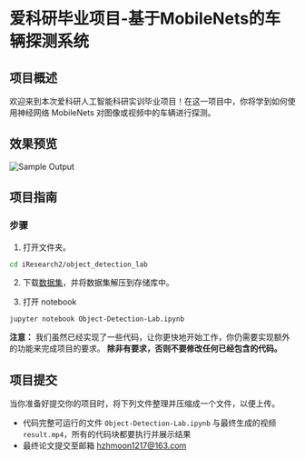 [//]: # (Image References)

[image1]: ./assets/clip.gif "Sample Output"

# 爱科研毕业项目-基于MobileNets的车辆探测系统

## 项目概述

欢迎来到本次爱科研人工智能科研实训毕业项目！在这一项目中，你将学到如何使用神经网络 MobileNets 对图像或视频中的车辆进行探测。

## 效果预览

![Sample Output][image1]

## 项目指南

### 步骤

1. 打开文件夹。

 ```bash
cd iResearch2/object_detection_lab
```

2. 下载[数据集](https://pan.baidu.com/s/1skQGYy6NrqLpNmHook8UGw)，并将数据集解压到存储库中。

3. 打开 notebook

 ```
jupyter notebook Object-Detection-Lab.ipynb
```

__注意：__ 我们虽然已经实现了一些代码，让你更快地开始工作，你仍需要实现额外的功能来完成项目的要求。
__除非有要求，否则不要修改任何已经包含的代码。__

## 项目提交

当你准备好提交你的项目时，将下列文件整理并压缩成一个文件，以便上传。

- 代码完整可运行的文件 `Object-Detection-Lab.ipynb` 与最终生成的视频 `result.mp4`，所有的代码块都要执行并展示结果
- 最终论文提交至邮箱 hzhmoon1217@163.com
